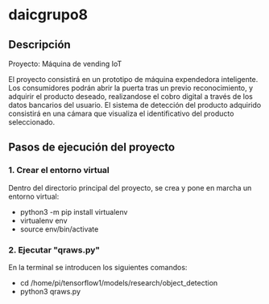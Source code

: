 # daicgrupo8

## Descripción
Proyecto: Máquina de vending IoT

El proyecto consistirá en un prototipo de máquina expendedora inteligente. Los consumidores podrán abrir la puerta tras un previo reconocimiento, y adquirir el producto deseado, realizandose el cobro digital a través de los datos bancarios del usuario. El sistema de detección del producto adquirido consistirá en una cámara que visualiza el identificativo del producto seleccionado.

## Pasos de ejecución del proyecto

### 1. Crear el entorno virtual

Dentro del directorio principal del proyecto, se crea y pone en marcha un entorno virtual: 
- python3 -m pip install virtualenv
- virtualenv env
- source env/bin/activate

### 2. Ejecutar "qraws.py"

En la terminal se introducen los siguientes comandos:

- cd /home/pi/tensorflow1/models/research/object_detection
- python3 qraws.py





